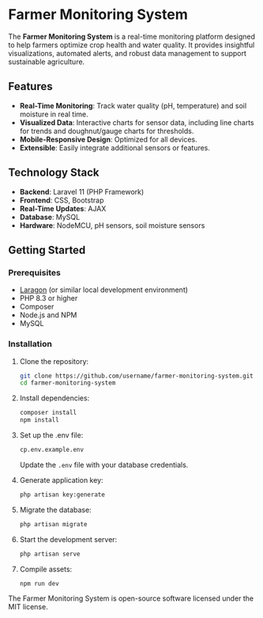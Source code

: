 # Farmer Monitoring System

The **Farmer Monitoring System** is a real-time monitoring platform designed to help farmers optimize crop health and water quality. It provides insightful visualizations, automated alerts, and robust data management to support sustainable agriculture.


## Features

- **Real-Time Monitoring**: Track water quality (pH, temperature) and soil moisture in real time.
- **Visualized Data**: Interactive charts for sensor data, including line charts for trends and doughnut/gauge charts for thresholds.
- **Mobile-Responsive Design**: Optimized for all devices.
- **Extensible**: Easily integrate additional sensors or features.

## Technology Stack

- **Backend**: Laravel 11 (PHP Framework)
- **Frontend**: CSS, Bootstrap
- **Real-Time Updates**: AJAX
- **Database**: MySQL
- **Hardware**: NodeMCU, pH sensors, soil moisture sensors

## Getting Started

### Prerequisites

- [Laragon](https://laragon.org/) (or similar local development environment)
- PHP 8.3 or higher
- Composer
- Node.js and NPM
- MySQL

### Installation

1. Clone the repository:
   ```bash
   git clone https://github.com/username/farmer-monitoring-system.git
   cd farmer-monitoring-system

2. Install dependencies:
   ```bash
   composer install
   npm install
   ```

3. Set up the .env file:
   ```bash
   cp.env.example.env
   ```
   Update the `.env` file with your database credentials.

4. Generate application key:
   ```bash
   php artisan key:generate
   ```
5. Migrate the database:
   ```bash
   php artisan migrate
   ```
6. Start the development server:
   ```bash
   php artisan serve
   ```

7. Compile assets:
   ```bash
   npm run dev
   ```
   


The Farmer Monitoring System is open-source software licensed under the MIT license.

